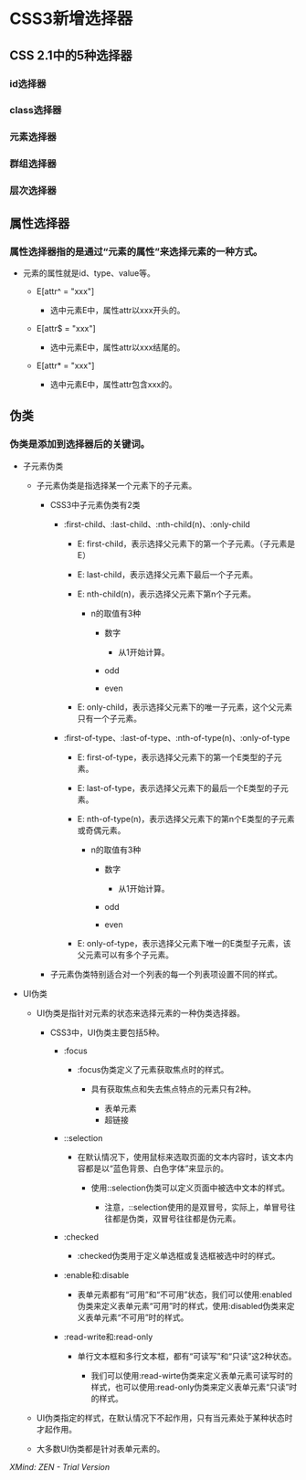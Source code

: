 # CSS3新增选择器

## CSS 2.1中的5种选择器

### id选择器

### class选择器

### 元素选择器

### 群组选择器

### 层次选择器

## 属性选择器

### 属性选择器指的是通过“元素的属性”来选择元素的一种方式。

- 元素的属性就是id、type、value等。

	- E[attr^ = "xxx"]

		- 选中元素E中，属性attr以xxx开头的。

	- E[attr$ = "xxx"]

		- 选中元素E中，属性attr以xxx结尾的。

	- E[attr* = "xxx"]

		- 选中元素E中，属性attr包含xxx的。

## 伪类

### 伪类是添加到选择器后的关键词。

- 子元素伪类

	- 子元素伪类是指选择某一个元素下的子元素。

		- CSS3中子元素伪类有2类

			- :first-child、:last-child、:nth-child(n)、:only-child

				- E: first-child，表示选择父元素下的第一个子元素。（子元素是E）
				- E: last-child，表示选择父元素下最后一个子元素。
				- E: nth-child(n)，表示选择父元素下第n个子元素。

					- n的取值有3种

						- 数字

							- 从1开始计算。

						- odd
						- even

				- E: only-child，表示选择父元素下的唯一子元素，这个父元素只有一个子元素。

			- :first-of-type、:last-of-type、:nth-of-type(n)、:only-of-type

				- E: first-of-type，表示选择父元素下的第一个E类型的子元素。
				- E: last-of-type，表示选择父元素下的最后一个E类型的子元素。
				- E: nth-of-type(n)，表示选择父元素下的第n个E类型的子元素或奇偶元素。

					- n的取值有3种

						- 数字

							- 从1开始计算。

						- odd
						- even

				- E: only-of-type，表示选择父元素下唯一的E类型子元素，该父元素可以有多个子元素。

		- 子元素伪类特别适合对一个列表的每一个列表项设置不同的样式。

- UI伪类

	- UI伪类是指针对元素的状态来选择元素的一种伪类选择器。

		- CSS3中，UI伪类主要包括5种。

			- :focus

				- :focus伪类定义了元素获取焦点时的样式。

					- 具有获取焦点和失去焦点特点的元素只有2种。

						- 表单元素
						- 超链接

			- ::selection

				- 在默认情况下，使用鼠标来选取页面的文本内容时，该文本内容都是以“蓝色背景、白色字体”来显示的。

					- 使用::selection伪类可以定义页面中被选中文本的样式。

						- 注意，::selection使用的是双冒号，实际上，单冒号往往都是伪类，双冒号往往都是伪元素。

			- :checked

				- :checked伪类用于定义单选框或复选框被选中时的样式。

			- :enable和:disable

				- 表单元素都有“可用”和“不可用”状态，我们可以使用:enabled伪类来定义表单元素“可用”时的样式，使用:disabled伪类来定义表单元素“不可用”时的样式。

			- :read-write和:read-only

				- 单行文本框和多行文本框，都有“可读写”和“只读”这2种状态。

					- 我们可以使用:read-wirte伪类来定义表单元素可读写时的样式，也可以使用:read-only伪类来定义表单元素“只读”时的样式。

	- UI伪类指定的样式，在默认情况下不起作用，只有当元素处于某种状态时才起作用。
	- 大多数UI伪类都是针对表单元素的。

*XMind: ZEN - Trial Version*